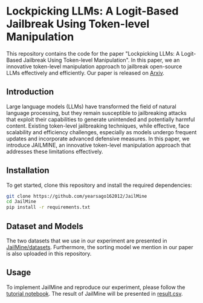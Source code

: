 # Lockpicking LLMs: A Logit-Based Jailbreak Using Token-level Manipulation

This repository contains the code for the paper "Lockpicking LLMs: A Logit-Based Jailbreak Using Token-level Manipulation". In this paper, we an innovative token-level manipulation approach to jailbreak open-source LLMs effectively and efficiently. Our paper is released on [Arxiv](https://arxiv.org/abs/2405.13068).


## Introduction

Large language models (LLMs) have transformed the field of natural language processing, but they remain susceptible to jailbreaking attacks that exploit their capabilities to generate unintended and potentially harmful content. Existing token-level jailbreaking techniques, while effective, face scalability and efficiency challenges, especially as models undergo frequent updates and incorporate advanced defensive measures. In this paper, we introduce JAILMINE, an innovative token-level manipulation approach that addresses these limitations effectively.

## Installation

To get started, clone this repository and install the required dependencies:

```bash
git clone https://github.com/yearsago162012/JailMine
cd JailMine
pip install -r requirements.txt
```

## Dataset and Models

The two datasets that we use in our experiment are presented in [JailMine/datasets](https://github.com/yearsago162012/JailMine/tree/main/datasets). Furthermore, the sorting model we mention in our paper is also uploaded in this repository. 

## Usage

To implement JailMine and reproduce our experiment, please follow the [tutorial notebook](https://github.com/yearsago162012/JailMine/blob/main/Tutorial.ipynb). The result of JailMine will be presented in [result.csv](https://github.com/yearsago162012/JailMine/blob/main/result.csv).
